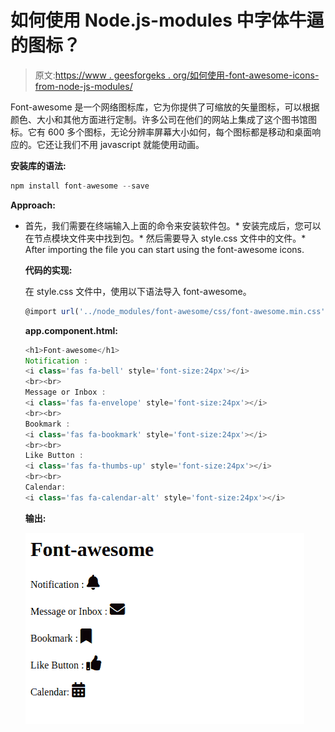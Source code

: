 # 如何使用 Node.js-modules 中字体牛逼的图标？

> 原文:[https://www . geesforgeks . org/如何使用-font-awesome-icons-from-node-js-modules/](https://www.geeksforgeeks.org/how-to-use-font-awesome-icons-from-node-js-modules/)

Font-awesome 是一个网络图标库，它为你提供了可缩放的矢量图标，可以根据颜色、大小和其他方面进行定制。许多公司在他们的网站上集成了这个图书馆图标。它有 600 多个图标，无论分辨率屏幕大小如何，每个图标都是移动和桌面响应的。它还让我们不用 javascript 就能使用动画。

**安装库的语法:**

```js
npm install font-awesome --save
```

**Approach:**

*   首先，我们需要在终端输入上面的命令来安装软件包。*   安装完成后，您可以在节点模块文件夹中找到包。*   然后需要导入 style.css 文件中的文件。*   After importing the file you can start using the font-awesome icons.

    **代码的实现:**

    在 style.css 文件中，使用以下语法导入 font-awesome。

    ```js
    @import url('../node_modules/font-awesome/css/font-awesome.min.css');
    ```

    **app.component.html:**

    ```js
    <h1>Font-awesome</h1>
    Notification :
    <i class='fas fa-bell' style='font-size:24px'></i>
    <br><br>
    Message or Inbox :
    <i class='fas fa-envelope' style='font-size:24px'></i>
    <br><br>
    Bookmark : 
    <i class='fas fa-bookmark' style='font-size:24px'></i>
    <br><br>
    Like Button :
    <i class='fas fa-thumbs-up' style='font-size:24px'></i>
    <br><br>
    Calendar:
    <i class='fas fa-calendar-alt' style='font-size:24px'></i>
    ```

    **输出:**

    ![](img/3ce9de8b7ea5d0d96bf60f428359d52d.png)